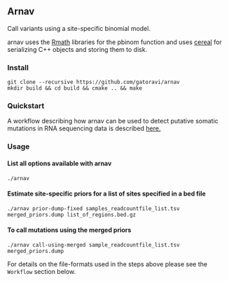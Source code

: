 ## Arnav
Call variants using a site-specific binomial model.

arnav uses the [Rmath](https://cran.r-project.org/doc/manuals/r-release/R-admin.html#The-standalone-Rmath-library)
libraries for the pbinom function
and uses [cereal](https://uscilab.github.io/cereal/)
for serializing C++ objects and storing them to disk.

### Install
```
git clone --recursive https://github.com/gatoravi/arnav
mkdir build && cd build && cmake .. && make
```

### Quickstart
A workflow describing how arnav can be used to detect putative somatic mutations in RNA sequencing
data is described [here.](http://gatoravi.github.io/genetics/2017/10/12/mutations-rnaseq.html)

### Usage

#### List all options available with arnav
```
./arnav
```

#### Estimate site-specific priors for a list of sites specified in a bed file
```
./arnav prior-dump-fixed samples_readcountfile_list.tsv merged_priors.dump list_of_regions.bed.gz
```

#### To call mutations using the merged priors
```
./arnav call-using-merged sample_readcountfile_list.tsv merged_priors.dump
```

For details on the file-formats used in the steps above please see the `Workflow` section below.

